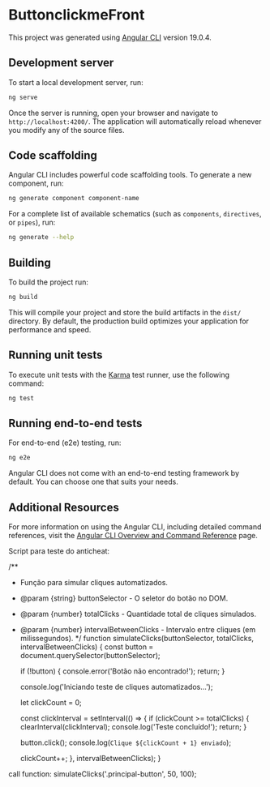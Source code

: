 # ButtonclickmeFront

This project was generated using [Angular CLI](https://github.com/angular/angular-cli) version 19.0.4.

## Development server

To start a local development server, run:

```bash
ng serve
```

Once the server is running, open your browser and navigate to `http://localhost:4200/`. The application will automatically reload whenever you modify any of the source files.

## Code scaffolding

Angular CLI includes powerful code scaffolding tools. To generate a new component, run:

```bash
ng generate component component-name
```

For a complete list of available schematics (such as `components`, `directives`, or `pipes`), run:

```bash
ng generate --help
```

## Building

To build the project run:

```bash
ng build
```

This will compile your project and store the build artifacts in the `dist/` directory. By default, the production build optimizes your application for performance and speed.

## Running unit tests

To execute unit tests with the [Karma](https://karma-runner.github.io) test runner, use the following command:

```bash
ng test
```

## Running end-to-end tests

For end-to-end (e2e) testing, run:

```bash
ng e2e
```

Angular CLI does not come with an end-to-end testing framework by default. You can choose one that suits your needs.

## Additional Resources

For more information on using the Angular CLI, including detailed command references, visit the [Angular CLI Overview and Command Reference](https://angular.dev/tools/cli) page.




Script para teste do anticheat:


/**

* Função para simular cliques automatizados.
* @param {string} buttonSelector - O seletor do botão no DOM.
* @param {number} totalClicks - Quantidade total de cliques simulados.
* @param {number} intervalBetweenClicks - Intervalo entre cliques (em milissegundos).
  */
  function simulateClicks(buttonSelector, totalClicks, intervalBetweenClicks) {
  const button = document.querySelector(buttonSelector);

  if (!button) {
    console.error('Botão não encontrado!');
    return;
  }

  console.log('Iniciando teste de cliques automatizados...');

  let clickCount = 0;

  const clickInterval = setInterval(() => {
    if (clickCount >= totalClicks) {
      clearInterval(clickInterval);
      console.log('Teste concluído!');
      return;
    }

    button.click();
    console.log(`Clique ${clickCount + 1} enviado`);

    clickCount++;
  }, intervalBetweenClicks);
}



call function: simulateClicks('.principal-button', 50, 100);
